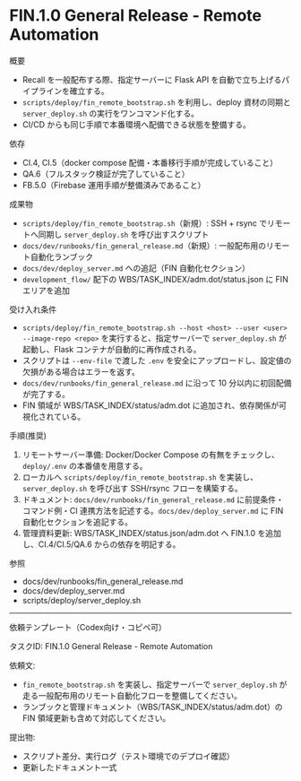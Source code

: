 # FIN.1.0 General Release - Remote Automation

概要
- Recall を一般配布する際、指定サーバーに Flask API を自動で立ち上げるパイプラインを確立する。
- `scripts/deploy/fin_remote_bootstrap.sh` を利用し、deploy 資材の同期と `server_deploy.sh` の実行をワンコマンド化する。
- CI/CD からも同じ手順で本番環境へ配備できる状態を整備する。

依存
- CI.4, CI.5（docker compose 配備・本番移行手順が完成していること）
- QA.6（フルスタック検証が完了していること）
- FB.5.0（Firebase 運用手順が整備済みであること）

成果物
- `scripts/deploy/fin_remote_bootstrap.sh`（新規）: SSH + rsync でリモートへ同期し `server_deploy.sh` を呼び出すスクリプト
- `docs/dev/runbooks/fin_general_release.md`（新規）: 一般配布用のリモート自動化ランブック
- `docs/dev/deploy_server.md` への追記（FIN 自動化セクション）
- `development_flow/` 配下の WBS/TASK_INDEX/adm.dot/status.json に FIN エリアを追加

受け入れ条件
- `scripts/deploy/fin_remote_bootstrap.sh --host <host> --user <user> --image-repo <repo>` を実行すると、指定サーバーで `server_deploy.sh` が起動し、Flask コンテナが自動的に再作成される。
- スクリプトは `--env-file` で渡した `.env` を安全にアップロードし、設定値の欠損がある場合はエラーを返す。
- `docs/dev/runbooks/fin_general_release.md` に沿って 10 分以内に初回配備が完了する。
- FIN 領域が WBS/TASK_INDEX/status/adm.dot に追加され、依存関係が可視化されている。

手順(推奨)
1. リモートサーバー準備: Docker/Docker Compose の有無をチェックし、`deploy/.env` の本番値を用意する。
2. ローカルへ `scripts/deploy/fin_remote_bootstrap.sh` を実装し、`server_deploy.sh` を呼び出す SSH/rsync フローを構築する。
3. ドキュメント: `docs/dev/runbooks/fin_general_release.md` に前提条件・コマンド例・CI 連携方法を記述する。`docs/dev/deploy_server.md` に FIN 自動化セクションを追記する。
4. 管理資料更新: WBS/TASK_INDEX/status.json/adm.dot へ FIN.1.0 を追加し、CI.4/CI.5/QA.6 からの依存を明記する。

参照
- docs/dev/runbooks/fin_general_release.md
- docs/dev/deploy_server.md
- scripts/deploy/server_deploy.sh

---
依頼テンプレート（Codex向け・コピペ可）

タスクID: FIN.1.0 General Release - Remote Automation

依頼文:
- `fin_remote_bootstrap.sh` を実装し、指定サーバーで `server_deploy.sh` が走る一般配布用のリモート自動化フローを整備してください。
- ランブックと管理ドキュメント（WBS/TASK_INDEX/status/adm.dot）の FIN 領域更新も含めて対応してください。

提出物:
- スクリプト差分、実行ログ（テスト環境でのデプロイ確認）
- 更新したドキュメント一式
